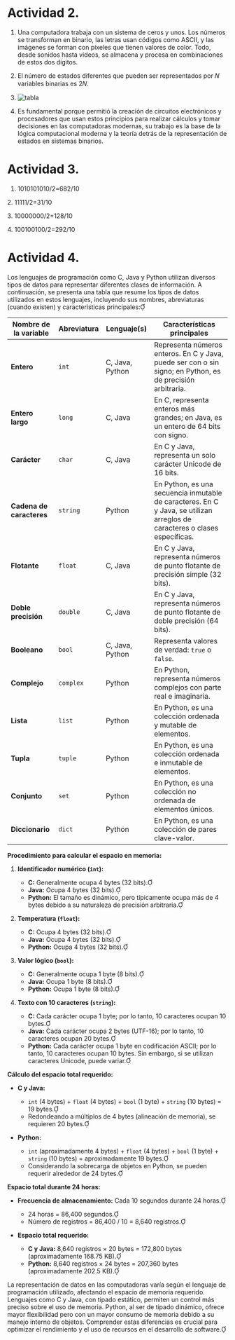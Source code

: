 # Actividad 2.

1. Una computadora trabaja con un sistema de ceros y unos. Los números se transforman en binario, las letras usan códigos como ASCII, y las imágenes se forman con píxeles que tienen valores de color. Todo, desde sonidos hasta videos, se almacena y procesa en combinaciones de estos dos dígitos.

2. El número de estados diferentes que pueden ser representados por 𝑁 variables binarias es 2𝑁.

3. ![tabla](Imágenes)

4.  Es fundamental porque permitió la creación de circuitos electrónicos y procesadores que usan estos principios para realizar cálculos y tomar decisiones en las computadoras modernas, su trabajo es la base de la lógica computacional moderna y la teoría detrás de la representación de estados en sistemas binarios.

# Actividad 3.

1. 1010101010/2=682/10

​2. 11111/2=31/10

​3. 10000000/2=128/10

​4.  100100100/2=292/10

# Actividad 4.

Los lenguajes de programación como C, Java y Python utilizan diversos tipos de datos para representar diferentes clases de información. A continuación, se presenta una tabla que resume los tipos de datos utilizados en estos lenguajes, incluyendo sus nombres, abreviaturas (cuando existen) y características principales:

| **Nombre de la variable** | **Abreviatura** | **Lenguaje(s)** | **Características principales** |
|---------------------------|-----------------|-----------------|----------------------------------|
| **Entero**               | `int`           | C, Java, Python | Representa números enteros. En C y Java, puede ser con o sin signo; en Python, es de precisión arbitraria. |
| **Entero largo**         | `long`          | C, Java         | En C, representa enteros más grandes; en Java, es un entero de 64 bits con signo. |
| **Carácter**            | `char`          | C, Java         | En C y Java, representa un solo carácter Unicode de 16 bits. |
| **Cadena de caracteres**| `string`        | Python          | En Python, es una secuencia inmutable de caracteres. En C y Java, se utilizan arreglos de caracteres o clases específicas. |
| **Flotante**            | `float`         | C, Java         | En C y Java, representa números de punto flotante de precisión simple (32 bits). |
| **Doble precisión**     | `double`        | C, Java         | En C y Java, representa números de punto flotante de doble precisión (64 bits). |
| **Booleano**           | `bool`          | C, Java, Python | Representa valores de verdad: `true` o `false`. |
| **Complejo**           | `complex`       | Python          | En Python, representa números complejos con parte real e imaginaria. |
| **Lista**               | `list`          | Python          | En Python, es una colección ordenada y mutable de elementos. |
| **Tupla**               | `tuple`         | Python          | En Python, es una colección ordenada e inmutable de elementos. |
| **Conjunto**            | `set`           | Python          | En Python, es una colección no ordenada de elementos únicos. |
| **Diccionario**         | `dict`          | Python          | En Python, es una colección de pares clave-valor. |

**Procedimiento para calcular el espacio en memoria:**

1. **Identificador numérico (`int`):**
   - **C:** Generalmente ocupa 4 bytes (32 bits).
   - **Java:** Ocupa 4 bytes (32 bits).
   - **Python:** El tamaño es dinámico, pero típicamente ocupa más de 4 bytes debido a su naturaleza de precisión arbitraria.

2. **Temperatura (`float`):**
   - **C:** Ocupa 4 bytes (32 bits).
   - **Java:** Ocupa 4 bytes (32 bits).
   - **Python:** Ocupa 4 bytes (32 bits).

3. **Valor lógico (`bool`):**
   - **C:** Generalmente ocupa 1 byte (8 bits).
   - **Java:** Ocupa 1 byte (8 bits).
   - **Python:** Ocupa 1 byte (8 bits).

4. **Texto con 10 caracteres (`string`):**
   - **C:** Cada carácter ocupa 1 byte; por lo tanto, 10 caracteres ocupan 10 bytes.
   - **Java:** Cada carácter ocupa 2 bytes (UTF-16); por lo tanto, 10 caracteres ocupan 20 bytes.
   - **Python:** Cada carácter ocupa 1 byte en codificación ASCII; por lo tanto, 10 caracteres ocupan 10 bytes. Sin embargo, si se utilizan caracteres Unicode, puede variar.

**Cálculo del espacio total requerido:**

- **C y Java:**
  - `int` (4 bytes) + `float` (4 bytes) + `bool` (1 byte) + `string` (10 bytes) = 19 bytes.
  - Redondeando a múltiplos de 4 bytes (alineación de memoria), se requieren 20 bytes.

- **Python:**
  - `int` (aproximadamente 4 bytes) + `float` (4 bytes) + `bool` (1 byte) + `string` (10 bytes) = aproximadamente 19 bytes.
  - Considerando la sobrecarga de objetos en Python, se pueden requerir alrededor de 24 bytes.

**Espacio total durante 24 horas:**

- **Frecuencia de almacenamiento:** Cada 10 segundos durante 24 horas.
  - 24 horas = 86,400 segundos.
  - Número de registros = 86,400 / 10 = 8,640 registros.

- **Espacio total requerido:**
  - **C y Java:** 8,640 registros × 20 bytes = 172,800 bytes (aproximadamente 168.75 KB).
  - **Python:** 8,640 registros × 24 bytes = 207,360 bytes (aproximadamente 202.5 KB).


La representación de datos en las computadoras varía según el lenguaje de programación utilizado, afectando el espacio de memoria requerido. Lenguajes como C y Java, con tipado estático, permiten un control más preciso sobre el uso de memoria. Python, al ser de tipado dinámico, ofrece mayor flexibilidad pero con un mayor consumo de memoria debido a su manejo interno de objetos. Comprender estas diferencias es crucial para optimizar el rendimiento y el uso de recursos en el desarrollo de software. 
 

